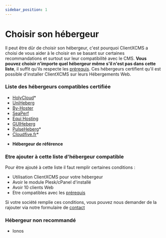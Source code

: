 ```yaml
---
sidebar_position: 1
---
```


# Choisir son hébergeur
Il peut être dûr de choisir son hébergeur, c'est pourquoi ClientXCMS a choisi de vous aider à le choisir en se basant sur certaines recommandations et surtout sur leur compatibilité avec le CMS.
**Vous pouvez choisir n'importe quel hébergeur même s'il n'est pas dans cette liste**, il suffit qu'ils respecte les [prérequis](./requis.md).
Ces hébergeurs certifient qu'il est possible d'installer ClientXCMS sur leurs Hébergements Web.

### Liste des hébergeurs compatibles certifiée

- [HolyCloud](https://holycloud.fr)*
- [UniHeberg](https://uniheberg.fr)
- [By-Hoster](https://by-hoster.fr)
- [SeaPerf](https://seaperf.com)
- [Equi Hosting](https://equi-hosting.fr)
- [GUIHeberg](https://my.guiheberg.eu/)
- [PulseHeberg](https://pulseheberg.com)*
- [Cloudfive.fr](https://cloudfive.fr/)*

* **Hébergeur de référence**

### Etre ajouter à cette liste d'hébergeur compatible

Pour être ajouté à cette liste il faut remplir certaines conditions :

- Utilisation ClientXCMS pour votre hébergeur
- Avoir le module Plesk/cPanel d'installé
- Avoir 10 clients Web
- Etre compatibles avec les [prérequis](./requis.md)

Si votre société remplie ces conditions, vous pouvez nous demander de la rajouter via notre formulaire de [contact](mailto:contact@clientxcms.com)

### Hébergeur non recommandé
- Ionos